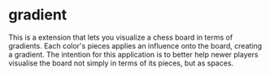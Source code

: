 # gradient
This is a extension that lets you visualize a chess board in terms of gradients. Each color's pieces applies an influence onto the board, creating a gradient. The intention for this application is to better help newer players visualise the board not simply in terms of its pieces, but as spaces. 
